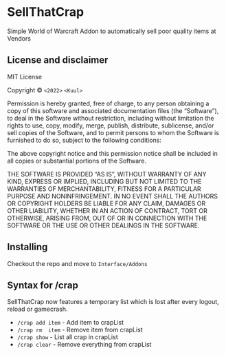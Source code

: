 # SellThatCrap

Simple World of Warcraft Addon to automatically sell poor quality items at Vendors

## License and disclaimer
MIT License

Copyright © `<2022>` `<Kuul>`

Permission is hereby granted, free of charge, to any person
obtaining a copy of this software and associated documentation
files (the “Software”), to deal in the Software without
restriction, including without limitation the rights to use,
copy, modify, merge, publish, distribute, sublicense, and/or sell
copies of the Software, and to permit persons to whom the
Software is furnished to do so, subject to the following
conditions:

The above copyright notice and this permission notice shall be
included in all copies or substantial portions of the Software.

THE SOFTWARE IS PROVIDED “AS IS”, WITHOUT WARRANTY OF ANY KIND,
EXPRESS OR IMPLIED, INCLUDING BUT NOT LIMITED TO THE WARRANTIES
OF MERCHANTABILITY, FITNESS FOR A PARTICULAR PURPOSE AND
NONINFRINGEMENT. IN NO EVENT SHALL THE AUTHORS OR COPYRIGHT
HOLDERS BE LIABLE FOR ANY CLAIM, DAMAGES OR OTHER LIABILITY,
WHETHER IN AN ACTION OF CONTRACT, TORT OR OTHERWISE, ARISING
FROM, OUT OF OR IN CONNECTION WITH THE SOFTWARE OR THE USE OR
OTHER DEALINGS IN THE SOFTWARE.

## Installing
Checkout the repo and move to
`Interface/Addons`

## Syntax for /crap
SellThatCrap now features a temporary list which is lost after every logout,
reload or gamecrash.

* `/crap add item` - Add item to crapList 
* `/crap rm  item` - Remove item from crapList 
* `/crap show`     - List all crap in crapList 
* `/crap clear`    - Remove everything from crapList
